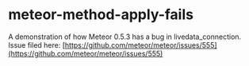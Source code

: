 meteor-method-apply-fails
=========================

A demonstration of how Meteor 0.5.3 has a bug in livedata_connection. Issue filed here: [https://github.com/meteor/meteor/issues/555](https://github.com/meteor/meteor/issues/555)
